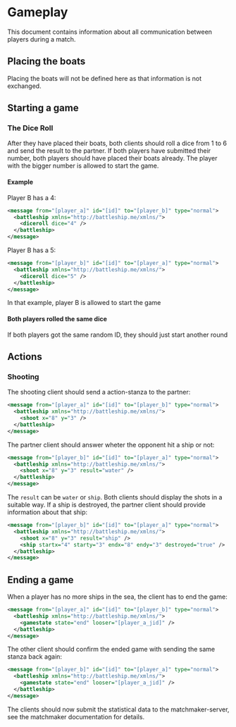 # Gameplay

This document contains information about all communication between players during a match.

## Placing the boats

Placing the boats will not be defined here as that information is not exchanged.

## Starting a game

### The Dice Roll

After they have placed their boats, both clients should roll a dice from 1 to 6 and send the result to the partner. If both players have submitted their number, both players should have placed their boats already. The player with the bigger number is allowed to start the game.

#### Example

Player B has a 4:

```xml
<message from="[player_a]" id="[id]" to="[player_b]" type="normal">
  <battleship xmlns="http://battleship.me/xmlns/">
    <diceroll dice="4" />
  </battleship>
</message>
```

Player B has a 5:

```xml
<message from="[player_b]" id="[id]" to="[player_a]" type="normal">
  <battleship xmlns="http://battleship.me/xmlns/">
    <diceroll dice="5" />
  </battleship>
</message>
```

In that example, player B is allowed to start the game

#### Both players rolled the same dice

If both players got the same random ID, they should just start another round

## Actions

### Shooting

The shooting client should send a action-stanza to the partner:

```xml
<message from="[player_a]" id="[id]" to="[player_b]" type="normal">
  <battleship xmlns="http://battleship.me/xmlns/">
    <shoot x="8" y="3" />
  </battleship>
</message>
```

The partner client should answer wheter the opponent hit a ship or not:

```xml
<message from="[player_b]" id="[id]" to="[player_a]" type="normal">
  <battleship xmlns="http://battleship.me/xmlns/">
    <shoot x="8" y="3" result="water" />
  </battleship>
</message>
```

The ```result``` can be ```water``` or ```ship```. Both clients should display the shots in a suitable way. If a ship is destroyed, the partner client should provide information about that ship:

```xml
<message from="[player_b]" id="[id]" to="[player_a]" type="normal">
  <battleship xmlns="http://battleship.me/xmlns/">
    <shoot x="8" y="3" result="ship" />
    <ship startx="4" starty="3" endx="8" endy="3" destroyed="true" />
  </battleship>
</message>
```

## Ending a game

When a player has no more ships in the sea, the client has to end the game:

```xml
<message from="[player_a]" id="[id]" to="[player_b]" type="normal">
  <battleship xmlns="http://battleship.me/xmlns/">
    <gamestate state="end" looser="[player_a_jid]" />
  </battleship>
</message>
```

The other client should confirm the ended game with sending the same stanza back again:

```xml
<message from="[player_b]" id="[id]" to="[player_a]" type="normal">
  <battleship xmlns="http://battleship.me/xmlns/">
    <gamestate state="end" looser="[player_a_jid]" />
  </battleship>
</message>
```

The clients should now submit the statistical data to the matchmaker-server, see the matchmaker documentation for details.
